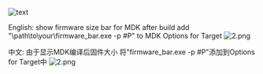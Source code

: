 ![text]("https://github.com/find-my-way/MDK_Firmware_Bar/raw/main/imgs/img1.png")

English:
show firmware size bar for MDK after build
add "\path\to\your\firmware_bar.exe -p #P" to MDK Options for Target
![2.png]("https://github.com/find-my-way/MDK_Firmware_Bar/raw/main/imgs/img2.png")

中文:
由于显示MDK编译后固件大小
将"firmware_bar.exe -p #P"添加到Options for Target中
![2.png]("https://github.com/find-my-way/MDK_Firmware_Bar/raw/main/imgs/img2.png")
